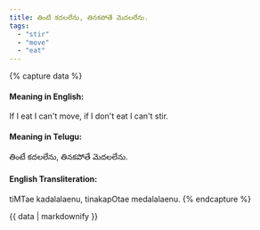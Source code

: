 ```yaml
---
title: తింటే కదలలేను, తినకపోతే మెదలలేను.
tags:
  - "stir"
  - "move"
  - "eat"
---
```


{% capture data %}
#### Meaning in English:
If I eat I can't move, if I don't eat I can't stir.

#### Meaning in Telugu:
తింటే కదలలేను, తినకపోతే మెదలలేను.

#### English Transliteration:
tiMTae kadalalaenu, tinakapOtae medalalaenu.
{% endcapture %}

{{ data | markdownify }}

